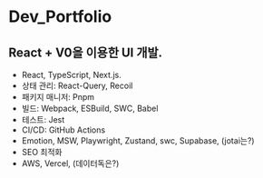 # Dev_Portfolio

## React + V0을 이용한 UI 개발.

- React, TypeScript, Next.js.
- 상태 관리: React-Query, Recoil
- 패키지 매니저: Pnpm
- 빌드: Webpack, ESBuild, SWC, Babel
- 테스트: Jest
- CI/CD: GitHub Actions
- Emotion, MSW, Playwright, Zustand, swc, Supabase, (jotai는?)
- SEO 최적화
- AWS, Vercel, (데이터독은?)
